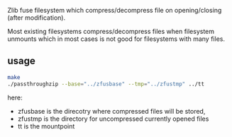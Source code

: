 Zlib fuse filesystem which compress/decompress file on opening/closing (after modification).

Most existing filesystems compress/decompress files when filesystem unmounts which in most cases is not good for filesystems with many files.

## usage
```bash
make
./passthroughzip --base="../zfusbase" --tmp="../zfustmp" ../tt
```

here:
  - zfusbase is the direcotry where compressed files will be stored,
  - zfustmp is the directory for uncompressed currently opened files
  - tt is the mountpoint
  
